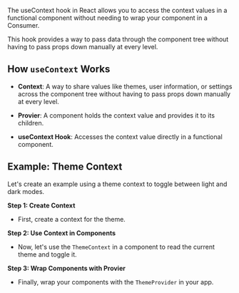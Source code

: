 The useContext hook in React allows you to access the context values in a functional component without needing to wrap your component in a Consumer. 

This hook provides a way to pass data through the component tree without having to pass props down manually at every level.

## How `useContext` Works

- **Context**: A way to share values like themes, user information, or settings across the component tree without having to pass props down manually at every level.

- **Provier**: A component holds the context value and provides it to its children.

- **useContext Hook**: Accesses the context value directly in a functional component.

## Example: Theme Context

Let's create an example using a theme context to toggle between light and dark modes.

**Step 1: Create Context**
  - First, create a context for the theme.

**Step 2: Use Context in Components**
  - Now, let's use the `ThemeContext` in a component to read the current theme and toggle it.

**Step 3: Wrap Components with Provier**
  - Finally, wrap your components with the `ThemeProvider` in your app.

